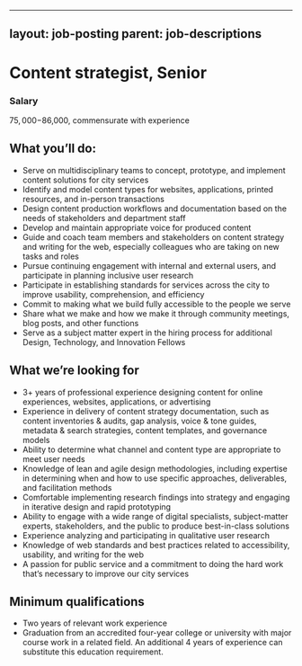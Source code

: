 
---
layout: job-posting
parent: job-descriptions
---

# Content strategist, Senior
### Salary
$75,000-$86,000, commensurate with experience

## What you’ll do:
-   Serve on multidisciplinary teams to concept, prototype, and implement content solutions for city services    
-   Identify and model content types for websites, applications, printed resources, and in-person transactions    
-   Design content production workflows and documentation based on the needs of stakeholders and department staff    
-   Develop and maintain appropriate voice for produced content    
-   Guide and coach team members and stakeholders on content strategy and writing for the web, especially colleagues who are taking on new tasks and roles    
-   Pursue continuing engagement with internal and external users, and participate in planning inclusive user research    
-   Participate in establishing standards for services across the city to improve usability, comprehension, and efficiency    
-   Commit to making what we build fully accessible to the people we serve    
-   Share what we make and how we make it through community meetings, blog posts, and other functions    
-   Serve as a subject matter expert in the hiring process for additional Design, Technology, and Innovation Fellows
    
## What we’re looking for
-   3+ years of professional experience designing content for online experiences, websites, applications, or advertising    
-   Experience in delivery of content strategy documentation, such as content inventories & audits, gap analysis, voice & tone guides, metadata & search strategies, content templates, and governance models    
-   Ability to determine what channel and content type are appropriate to meet user needs    
-   Knowledge of lean and agile design methodologies, including expertise in determining when and how to use specific approaches, deliverables, and facilitation methods    
-   Comfortable implementing research findings into strategy and engaging in iterative design and rapid prototyping    
-   Ability to engage with a wide range of digital specialists, subject-matter experts, stakeholders, and the public to produce best-in-class solutions    
-   Experience analyzing and participating in qualitative user research    
-   Knowledge of web standards and best practices related to accessibility, usability, and writing for the web    
-   A passion for public service and a commitment to doing the hard work that’s necessary to improve our city services
    
## Minimum qualifications
-   Two years of relevant work experience    
-   Graduation from an accredited four-year college or university with major course work in a related field. An additional 4 years of experience can substitute this education requirement.
